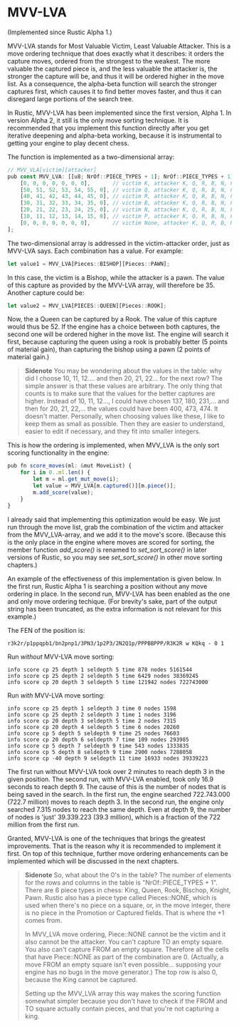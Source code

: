 # MVV-LVA

(Implemented since Rustic Alpha 1.)

MVV-LVA stands for Most Valuable Victim, Least Valuable Attacker. This is a
move ordering technique that does exactly what it describes: it orders the
capture moves, ordered from the strongest to the weakest. The more valuable
the captured piece is, and the less valuable the attacker is, the stronger
the capture will be, and thus it will be ordered higher in the move list.
As a consequence, the alpha-beta function will search the stronger captures
first, which causes it to find better moves faster, and thus it can
disregard large portions of the search tree.

In Rustic, MVV-LVA has been implemented since the first version, Alpha 1.
In version Alpha 2, it still is the only move sorting technique. It is
recommended that you implement this function directly after you get
iterative deepening and alpha-beta working, because it is instrumental to
getting your engine to play decent chess.

The function is implemented as a two-dimensional array:

```js
// MVV_VLA[victim][attacker]
pub const MVV_LVA: [[u8; NrOf::PIECE_TYPES + 1]; NrOf::PIECE_TYPES + 1] = [
    [0, 0, 0, 0, 0, 0, 0],       // victim K, attacker K, Q, R, B, N, P, None
    [50, 51, 52, 53, 54, 55, 0], // victim Q, attacker K, Q, R, B, N, P, None
    [40, 41, 42, 43, 44, 45, 0], // victim R, attacker K, Q, R, B, N, P, None
    [30, 31, 32, 33, 34, 35, 0], // victim B, attacker K, Q, R, B, N, P, None
    [20, 21, 22, 23, 24, 25, 0], // victim N, attacker K, Q, R, B, N, P, None
    [10, 11, 12, 13, 14, 15, 0], // victim P, attacker K, Q, R, B, N, P, None
    [0, 0, 0, 0, 0, 0, 0],       // victim None, attacker K, Q, R, B, N, P, None
];
```

The two-dimensional array is addressed in the victim-attacker order,
just as MVV-LVA says. Each combination has a value. For example:

```js
let value1 = MVV_LVA[Pieces::BISHOP][Pieces::PAWN];
```

In this case, the victim is a Bishop, while the attacker is a pawn. The
value of this capture as provided by the MVV-LVA array, will therefore be
35. Another capture could be:

```js
let value2 = MVV_LVA[PIECES::QUEEN][Pieces::ROOK];
```

Now, the a Queen can be captured by a Rook. The value of this capture would
thus be 52. If the engine has a choice between both captures, the second
one will be ordered higher in the move list. The engine will search it
first, because capturing the queen using a rook is probably better (5
points of material gain), than capturing the bishop using a pawn (2 points
of material gain.)

> **Sidenote** You may be wondering about the values in the table: why did
> I choose 10, 11, 12.... and then 20, 21, 22... for the next row? The
> simple answer is that these values are arbitrary. The only thing that
> counts is to make sure that the values for the better captures are
> higher. Instead of 10, 11, 12..., I could have chosen 137, 180, 231,...
> and then for 20, 21, 22,... the values could have been 400, 473, 474. It
> doesn't matter. Personally, when choosing values like these, I like to
> keep them as small as possible. Then they are easier to understand,
> easier to edit if necessary, and they fit into smaller integers.

This is how the ordering is implemented, when MVV_LVA is the only sort
scoring functionality in the engine:

```js
pub fn score_moves(ml: &mut MoveList) {
    for i in 0..ml.len() {
        let m = ml.get_mut_move(i);
        let value = MVV_LVA[m.captured()][m.piece()];
        m.add_score(value);
    }
}
```

I already said that implementing this optimization would be easy. We just
run through the move list, grab the combination of the victim and attacker
from the MVV_LVA-array, and we add it to the move's score. (Because this is
the only place in the engine where moves are scored for sorting, the member
function _add_score()_ is renamed to _set_sort_score()_ in later versions
of Rustic, so you may see _set_sort_score()_ in other move sorting
chapters.)

An example of the effectiveness of this implementation is given below. In
the first run, Rustic Alpha 1 is searching a position without any move
ordering in place. In the second run, MVV-LVA has been enabled as the one
and only move ordering techique. (For brevity's sake, part of the output
string has been truncated, as the extra information is not relevant for
this example.)

The FEN of the position is:

```
r3k2r/p1ppqpb1/bn2pnp1/3PN3/1p2P3/2N2Q1p/PPPBBPPP/R3K2R w KQkq - 0 1
```

Run _without_ MVV-LVA move sorting:

```
info score cp 25 depth 1 seldepth 5 time 878 nodes 5161544
info score cp 25 depth 2 seldepth 5 time 6429 nodes 38369245
info score cp 20 depth 3 seldepth 5 time 121942 nodes 722743000
```

Run _with_ MVV-LVA move sorting:

```
info score cp 25 depth 1 seldepth 3 time 0 nodes 1598
info score cp 25 depth 2 seldepth 3 time 1 nodes 3196
info score cp 20 depth 3 seldepth 5 time 2 nodes 7315
info score cp 20 depth 4 seldepth 5 time 6 nodes 20260
info score cp 5 depth 5 seldepth 9 time 25 nodes 76603
info score cp 20 depth 6 seldepth 7 time 109 nodes 293985
info score cp 5 depth 7 seldepth 9 time 543 nodes 1333835
info score cp 5 depth 8 seldepth 9 time 2900 nodes 7288058
info score cp -40 depth 9 seldepth 11 time 16933 nodes 39339223
```

The first run without MVV-LVA took over 2 minutes to reach depth 3 in the
given position. The second run, with MVV-LVA enabled, took only 16.9
seconds to reach depth 9. The cause of this is the number of nodes that is
being saved in the search. In the first run, the engine searched
722.743.000 (722.7 million) moves to reach depth 3. In the second run, the
engine only searched 7.315 nodes to reach the same depth. Even at depth 9,
the number of nodes is 'just' 39.339.223 (39.3 million), which is a
fraction of the 722 million from the first run.

Granted, MVV-LVA is one of the techniques that brings the greatest
improvements. That is the reason why it is recommended to implement it
first. On top of this technique, further move ordering enhancements can be
implemented which will be discussed in the next chapters.


> **Sidenote** So, what about the 0's in the table? The number of elements
> for the rows and columns in the table is "NrOf::PIECE_TYPES + 1". There
> are 6 piece types in chess: King, Queen, Rook, Bischop, Knight, Pawn.
> Rustic also has a piece type called Pieces::NONE, which is used when
> there's no piece on a square, or, in the move integer, there is no piece
> in the Promotion or Captured fields. That is where the +1 comes from.
> 
> In MVV_LVA move ordering, Piece::NONE cannot be the victim and it also
> cannot be the attacker. You can't capture TO an empty square. You also
> can't capture FROM an empty square. Therefore all the cells that have
> Piece::NONE as part of the combination are 0. (Actually, a move FROM an
> empty square isn't even possible... supposing your engine has no bugs in
> the move generator.) The top row is also 0, because the King cannot be
> captured.
> 
> Setting up the MVV_LVA array this way makes the scoring function somewhat
> simpler because you don't have to check if the FROM and TO square
> actually contain pieces, and that you're not capturing a king.

